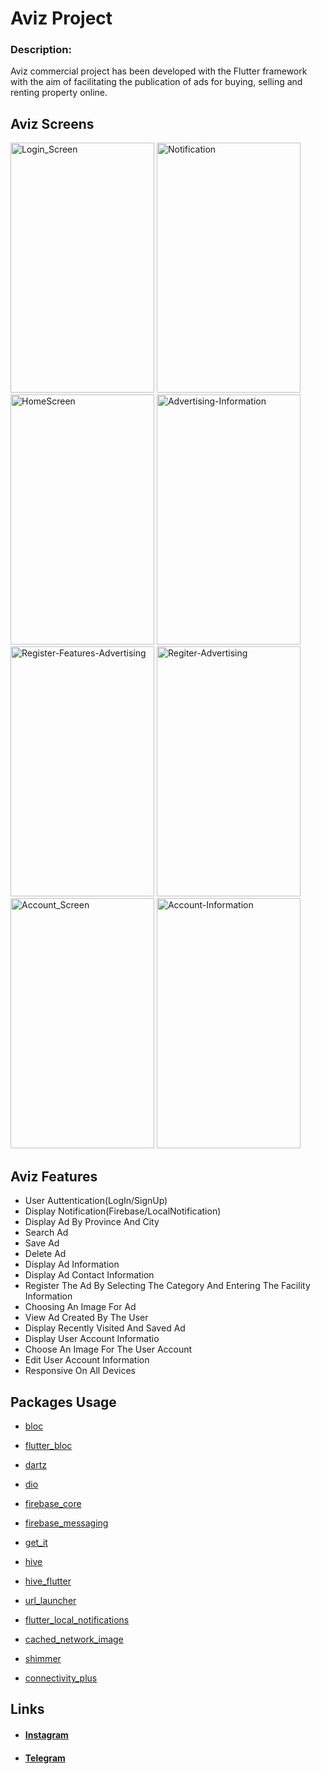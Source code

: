 <h1>Aviz Project</h1>
<h3>Description:</h3>
<p>Aviz commercial project has been developed with the Flutter framework with the aim of facilitating the publication of ads for buying, selling and renting property online.</p>

<h2>Aviz Screens</h1>

<p>
<img src="https://github.com/user-attachments/assets/c11a37e4-1aa8-4d32-8f03-05822a32ba1a" alt="Login_Screen" width="230" height="400">
  <img src="https://github.com/user-attachments/assets/a68856ac-b0bf-4d8a-9077-4ec44c5df323" alt="Notification" width="230" height="400"">
<img src="https://github.com/user-attachments/assets/c01083af-56c0-4319-94c1-0b794d9ea63e" alt="HomeScreen" width="230" height="400">
<img src="https://github.com/user-attachments/assets/8df4e90f-2f98-4918-94fd-636f9de1dd7a" alt="Advertising-Information" width="230" height="400">
<img src="https://github.com/user-attachments/assets/d78276c0-e2b9-4f58-a125-e6ea010cf17c" alt="Register-Features-Advertising" width="230" height="400">
<img src="https://github.com/user-attachments/assets/ea43ccb2-f6aa-4c34-a8b2-283c4afde5c5" alt="Regiter-Advertising" width="230" height="400">
<img src="https://github.com/user-attachments/assets/5ff6087a-fa06-4d51-9761-df7f03a4dbd2" alt="Account_Screen" width="230" height="400">
<img src="https://github.com/user-attachments/assets/7433cc38-eb00-4bfe-a7e5-f79ed419b07f" alt="Account-Information" width="230" height="400">
</p>

<h2>Aviz Features</h2>
<ul>
  <li>User Auttentication(LogIn/SignUp)</li>
  <li>Display Notification(Firebase/LocalNotification)</li>
  <li>Display Ad By Province And City</li>
  <li>Search Ad</li>
  <li>Save Ad</li>
  <li>Delete Ad</li>
  <li>Display Ad Information</li>
  <li>Display Ad Contact Information</li>
  <li>Register The Ad By Selecting The Category And Entering The Facility Information</li>
  <li>Choosing An Image For Ad</li>
  <li>View Ad Created By The User</li>
  <li>Display Recently Visited And Saved Ad</li>
  <li>Display User Account Informatio</li>
  <li>Choose An Image For The User Account</li>
  <li>Edit User Account Information</li>
  <li>Responsive On All Devices</li>
</ul>

<h2>Packages Usage</h2>
<ul>
  <li><p><a href="https://pub.dev/packages/bloc">bloc</a></p></li>
  <li><p><a href="https://pub.dev/packages/flutter_bloc">flutter_bloc</a></p></li>
  <li><p><a href="https://pub.dev/packages/dartz">dartz</a></p></li>
  <li><p><a href="https://pub.dev/packages/dio">dio</a></p></li>
  <li><p><a href="https://pub.dev/packages/firebase_core">firebase_core</a></p></li>
  <li><p><a href="https://pub.dev/packages/firebase_messaging">firebase_messaging</a></p></li>
  <li><p><a href="https://pub.dev/packages/get_it">get_it</a></p></li>
  <li><p><a href="https://pub.dev/packages/hive">hive</a></p></li>
  <li><p><a href="https://pub.dev/packages/hive_flutter">hive_flutter</a></p></li>
  <li><p><a href="https://pub.dev/packages/url_launcher">url_launcher</a></p></li>
  <li><p><a href="https://pub.dev/packages/flutter_local_notifications">flutter_local_notifications</a></p></li>
  <li><p><a href="https://pub.dev/packages/cached_network_image">cached_network_image</a></p></li>
  <li><p><a href="https://pub.dev/packages/shimmer">shimmer</a></p></li>
  <li><p><a href="https://pub.dev/packages/connectivity_plus">connectivity_plus</a></p></li>
</ul>

<h2>Links</h2>
<ul>
<li><h4><a href="https://instagram.com/hosseinmohammadi.dev">Instagram</a></h4></li>
<li><h4><a href="https://t.me/Hossein_M_20">Telegram</a></h4></li>
</ul>
